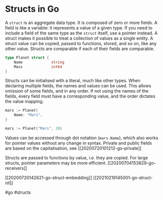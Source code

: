 # Structs in Go

A `struct` is an aggregate data type. It is composed of zero or more fields. A field is like a variable: it represents a value of a given type. If you need to include a field of the same type as the `struct` itself, use a pointer instead.
A struct makes it possible to treat a collection of values as a single entity. A struct value can be copied, passed to functions, stored, and so on, like any other value.
Structs are comparable if each of their fields are comparable.

```go
type Planet struct {
    Name             string
    Mass             int64
}
```

Structs can be initialised with a literal, much like other types. When declaring multiple fields, the names and values can be used. This allows omission of some fields, and in any order. If not using the names of the fields, every field must have a corresponding value, and the order dictates the value mapping.

```go
mars := Planet{
    Name: "Mars",
}

mars := Planet{"Mars", 20}
```

Values can be accessed through dot notation (`mars.Name`), which also works for pointer values without any change in syntax.
Private and public fields are based on the capitalisation, see [[20200720101212-go-private]]

Structs are passed to functions by value, i.e. they are copied. For large structs, pointer parameters may be more efficient. [[20200704153829-go-receivers]]

[[20200720142621-go-struct-embedding]]
[[20210219145001-go-struct-nil]]

#go
#structs